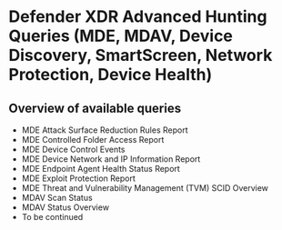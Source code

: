 # Defender XDR Advanced Hunting Queries (MDE, MDAV, Device Discovery, SmartScreen, Network Protection, Device Health)

## Overview of available queries
- MDE Attack Surface Reduction Rules Report
- MDE Controlled Folder Access Report
- MDE Device Control Events
- MDE Device Network and IP Information Report
- MDE Endpoint Agent Health Status Report
- MDE Exploit Protection Report
- MDE Threat and Vulnerability Management (TVM) SCID Overview
- MDAV Scan Status
- MDAV Status Overview
- To be continued
